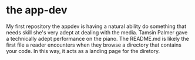 #  the app-dev
My first repository
the appdev is having a natural ability do something that needs skill
she's very adept at dealing with the media.
Tamsin Palmer gave a technically adept performance on the piano.
The README.md is likely the first file a reader
encounters when they browse a directory that contains your code.
In this way, it acts as a landing page for the diretory.
